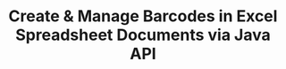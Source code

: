 ---
############################# Static ############################
layout: "auto-gen-gist"
draft: false
path: "assembly/java/barcode/pps"
otherformats: PPT PPTX PPTM PPSX PPSM POT POTX POTM ODP OTP 

############################# Head ############################
head_title: "Generate Barcodes Image & Insert It in Excel Spreadsheet via Java API"
head_description: "GroupDocs.Assembly Java API enables programmers to generate & add barcode images inside Excel (XLS, XLT, XLSX, XLSM, XLTX, XLTM & XLSB) Spreadsheet documents."

############################# Header ############################
title: "Create & Manage Barcodes in Excel Spreadsheet Documents via Java API"
description: "GroupDocs.Assembly Java API enables software developers to programmatically generate & manage Barcodes in Excel Spreadsheet documents inside Java & JSP apps."

######################### Download Button #######################
button:
    enable: true

############################# About ############################
about:
    enable: true
    title: "How to Generate Barcode Images in Spreadsheets?"
    content: |
       Spreadsheet software program is a useful tool that allow users to store, analyze, and report on large amounts of data.  GroupDocs.Assembly is a great Java API that makes it easy for software developers to  create, organize, and print barcode images inside Excel spreadsheet. Barcodes are digital code storing machine-readable information that brings speed and accuracy to inventory systems. Using GroupDocs.Assembly Java API you can programmatically draw numerous 1D & 2D barcode images with the personalized text, appearance, and different encoding types inside Microsoft Excel spreadsheet. The API also makes it easy for users to manage their Barcodes and does not require any external software or third party tool to be installed. It support features like modifying Barcode image size, settings foreground and background colors, adjusting font size, Barcode image resolution adjustment, barcode text auto-correction and many more. 

############################# content ############################
steps:
    enable: true
    block:
    - title_left: "Create Barcodes in PPS Spreadsheets via Java"
      content_left: |
       GroupDocs.Assembly Java provides complete support for creating and managing Barcodes inside PPS  spreadsheet. The following Java code demonstrates how to create and insert barcode images inside a Microsoft Excel Spreadsheet document. 

      title_right: "How to Add Barcode Images in PPS File"
      content_right: |
       * Create an instance of [DocumentAssembler](https://apireference.groupdocs.com/assembly/java/com.groupdocs.assembly/DocumentAssembler) 
       * Call [AssembleDocument](https://apireference.groupdocs.com/assembly/java/com.groupdocs.assembly/DocumentAssembler#assembleDocument-java.io.InputStream-java.io.OutputStream-com.groupdocs.assembly.DataSourceInfo...-) method with the following parameters
          * Stream to read a template document from.
          * Stream to write the resultant document.
          * Document loading and saving options.
          * Details Information on data source objects to be used. .

      gisthash: "d597241fa3f68e3945a19ef3231070eb"
      gistfile: "create_barcodes_in_spreadsheet_file.java"

    - title_left: "System Requirements"
      content_left: |
        GroupDocs.Assembly Java APIs are supported on all major platforms and operating systems. It can generate documents in Microsoft Word, Excel, PowerPoint, Outlook, OpenOffice & 50+ other formats. For complete system requirements guide, please visit [system requirements](https://docs.groupdocs.com/assembly/java/system-requirements/) Before executing the code below, please make sure that you have the following prerequisites installled on your system:
        * Operating Systems: Microsoft Windows, Linux, MacOS
        * Java Versions Support: J2SE 7.0 (1.7), J2SE 8.0 (1.8) or above
        * Get the latest version of GroupDocs.Assembly Java APIs from [Maven](https://mvnrepository.com/artifact/com.groupdocs/groupdocs-assembly/)
        
      title_right: "Why Use GroupDocs.Assembly"
      content_right: |
        * Create custom documents from templates.
        * Dynamically attach email attachments.
        * No additional software is required to create and automate documents.
        * Generates an output document based on the data source.
        * Dynamically insert out document content in report
        * Apply formula during spreadsheet assembly.
        * Provides support for Multiple data formats
        * Sequential data operations support. 

demos:
    enable: true
        

about_formats:
    enable: true


more_formats:
    enable: true


back_to_top:
    enable: true
---